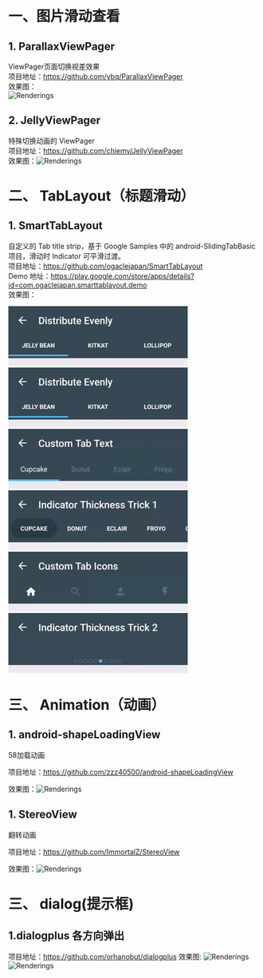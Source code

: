 
# 一、图片滑动查看
## 1. ParallaxViewPager  
ViewPager页面切换视差效果  
项目地址：https://github.com/ybq/ParallaxViewPager  
效果图：    
![Renderings](https://github.com/ybq/ParallaxViewPager/raw/master/art/screen.gif) 
## 2. JellyViewPager  
特殊切换动画的 ViewPager  
项目地址：https://github.com/chiemy/JellyViewPager  
效果图：![Renderings](https://github.com/chiemy/JellyViewPager/raw/master/capture.gif)  

# 二、 TabLayout（标题滑动）
## 1. SmartTabLayout  
自定义的 Tab title strip，基于 Google Samples 中的 android-SlidingTabBasic 项目，滑动时 Indicator 可平滑过渡。  
项目地址：https://github.com/ogaclejapan/SmartTabLayout  
Demo 地址：https://play.google.com/store/apps/details?id=com.ogaclejapan.smarttablayout.demo  
效果图：

![alt text](https://raw.githubusercontent.com/ogaclejapan/SmartTabLayout/master/art/demo1.gif "title1") 
![alt text](https://raw.githubusercontent.com/ogaclejapan/SmartTabLayout/master/art/demo1.gif "title2") 
![alt text](https://raw.githubusercontent.com/ogaclejapan/SmartTabLayout/master/art/demo3.gif "title3") 
![alt text](https://raw.githubusercontent.com/ogaclejapan/SmartTabLayout/master/art/demo4.gif "title4")
![alt text](https://raw.githubusercontent.com/ogaclejapan/SmartTabLayout/master/art/demo5.gif "title5") 
![alt text](https://raw.githubusercontent.com/ogaclejapan/SmartTabLayout/master/art/demo6.gif "title6")

# 三、 Animation（动画）
## 1. android-shapeLoadingView
58加载动画 

项目地址：https://github.com/zzz40500/android-shapeLoadingView 

效果图：![Renderings](https://camo.githubusercontent.com/575b98a56c5546043ec045d044429590e4a623fe/687474703a2f2f75706c6f61642d696d616765732e6a69616e7368752e696f2f75706c6f61645f696d616765732f3136363836362d376434313538646532636534306139612e676966) 

## 1. StereoView
翻转动画

项目地址：https://github.com/ImmortalZ/StereoView

效果图：![Renderings](https://github.com/ImmortalZ/StereoView/blob/master/img/1.gif)

# 三、 dialog(提示框)
## 1.dialogplus 各方向弹出

项目地址：https://github.com/orhanobut/dialogplus
效果图:
![Renderings](https://github.com/orhanobut/dialogplus/blob/master/art/dialogplus.gif)
![Renderings](https://github.com/orhanobut/dialogplus/blob/master/art/dialogplusanim.gif)
